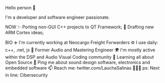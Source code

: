 Hello person 👋

I'm a developer and software engineer passionate.

NOW
✨ Porting non-GUI C++ projects to QT Framework;
📝 Drafting new ARM Cortex ideas;

BIO
✈️ I'm currently working at Neocargo Freight Forwarders
⚙️ I use daily: c++, .net, js
🎵 Former Audio and Mastering Engineer
🌍 I'm mostly active within the DSP and Audio Visual Coding community
🌱 Learning all about Open Source
💬 Ping me about sound design software, electronics and embedded software
📫 Reach me: twitter.com/LauchaSalinas
👨🏻‍💻 ps: Next in line: Cibersecurity
